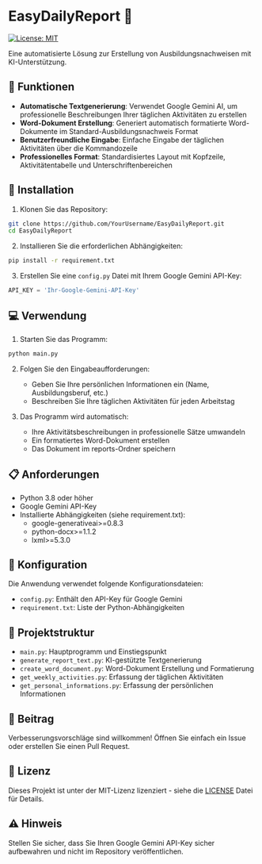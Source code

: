 # EasyDailyReport 📝
[![License: MIT](https://img.shields.io/badge/License-MIT-yellow.svg)](https://opensource.org/licenses/MIT)

Eine automatisierte Lösung zur Erstellung von Ausbildungsnachweisen mit KI-Unterstützung.

## 🎯 Funktionen

- **Automatische Textgenerierung**: Verwendet Google Gemini AI, um professionelle Beschreibungen Ihrer täglichen Aktivitäten zu erstellen
- **Word-Dokument Erstellung**: Generiert automatisch formatierte Word-Dokumente im Standard-Ausbildungsnachweis Format
- **Benutzerfreundliche Eingabe**: Einfache Eingabe der täglichen Aktivitäten über die Kommandozeile
- **Professionelles Format**: Standardisiertes Layout mit Kopfzeile, Aktivitätentabelle und Unterschriftenbereichen

## 🚀 Installation

1. Klonen Sie das Repository:
```bash
git clone https://github.com/YourUsername/EasyDailyReport.git
cd EasyDailyReport
```

2. Installieren Sie die erforderlichen Abhängigkeiten:
```bash
pip install -r requirement.txt
```

3. Erstellen Sie eine `config.py` Datei mit Ihrem Google Gemini API-Key:
```python
API_KEY = 'Ihr-Google-Gemini-API-Key'
```

## 💻 Verwendung

1. Starten Sie das Programm:
```bash
python main.py
```

2. Folgen Sie den Eingabeaufforderungen:
   - Geben Sie Ihre persönlichen Informationen ein (Name, Ausbildungsberuf, etc.)
   - Beschreiben Sie Ihre täglichen Aktivitäten für jeden Arbeitstag

3. Das Programm wird automatisch:
   - Ihre Aktivitätsbeschreibungen in professionelle Sätze umwandeln
   - Ein formatiertes Word-Dokument erstellen
   - Das Dokument im reports-Ordner speichern

## 📋 Anforderungen

- Python 3.8 oder höher
- Google Gemini API-Key
- Installierte Abhängigkeiten (siehe requirement.txt):
  - google-generativeai>=0.8.3
  - python-docx>=1.1.2
  - lxml>=5.3.0

## 🔧 Konfiguration

Die Anwendung verwendet folgende Konfigurationsdateien:
- `config.py`: Enthält den API-Key für Google Gemini
- `requirement.txt`: Liste der Python-Abhängigkeiten

## 📁 Projektstruktur

- `main.py`: Hauptprogramm und Einstiegspunkt
- `generate_report_text.py`: KI-gestützte Textgenerierung
- `create_word_document.py`: Word-Dokument Erstellung und Formatierung
- `get_weekly_activities.py`: Erfassung der täglichen Aktivitäten
- `get_personal_informations.py`: Erfassung der persönlichen Informationen

## 🤝 Beitrag

Verbesserungsvorschläge sind willkommen! Öffnen Sie einfach ein Issue oder erstellen Sie einen Pull Request.

## 📝 Lizenz

Dieses Projekt ist unter der MIT-Lizenz lizenziert - siehe die [LICENSE](LICENSE) Datei für Details.

## ⚠️ Hinweis

Stellen Sie sicher, dass Sie Ihren Google Gemini API-Key sicher aufbewahren und nicht im Repository veröffentlichen.

